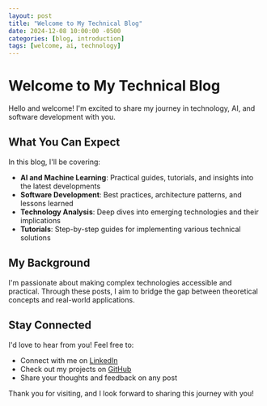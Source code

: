 ```yaml
---
layout: post
title: "Welcome to My Technical Blog"
date: 2024-12-08 10:00:00 -0500
categories: [blog, introduction]
tags: [welcome, ai, technology]
---
```


# Welcome to My Technical Blog

Hello and welcome! I'm excited to share my journey in technology, AI, and software development with you.

## What You Can Expect

In this blog, I'll be covering:

- **AI and Machine Learning**: Practical guides, tutorials, and insights into the latest developments
- **Software Development**: Best practices, architecture patterns, and lessons learned
- **Technology Analysis**: Deep dives into emerging technologies and their implications
- **Tutorials**: Step-by-step guides for implementing various technical solutions

## My Background

I'm passionate about making complex technologies accessible and practical. Through these posts, I aim to bridge the gap between theoretical concepts and real-world applications.

## Stay Connected

I'd love to hear from you! Feel free to:
- Connect with me on [LinkedIn](https://linkedin.com/in/himanshuchouhan)
- Check out my projects on [GitHub](https://github.com/himanshuchouhan)
- Share your thoughts and feedback on any post

Thank you for visiting, and I look forward to sharing this journey with you!
